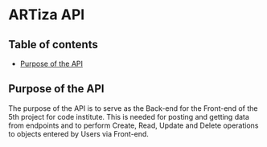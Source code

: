 # ARTiza API

## Table of contents

- [Purpose of the API](#purpose-of-the-api)

## Purpose of the API

The purpose of the API is to serve as the Back-end for the Front-end of the 5th project for code institute. This is needed for posting and getting data from endpoints and to perform Create, Read, Update and Delete operations to objects entered by Users via Front-end.
